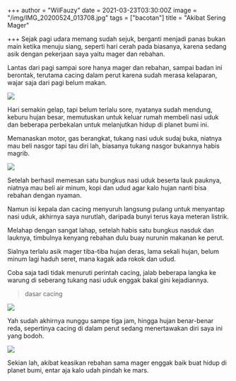 +++
author = "WilFauzy"
date = 2021-03-23T03:30:00Z
image = "/img/IMG_20200524_013708.jpg"
tags = ["bacotan"]
title = "Akibat Sering Mager"

+++
Sejak pagi udara memang sudah sejuk, berganti menjadi panas bukan main ketika menuju siang, seperti hari cerah pada biasanya, karena sedang asik dengan pekerjaan saya yaitu mager dan rebahan. 

Lantas dari pagi sampai sore hanya mager dan rebahan, sampai badan ini berontak, terutama cacing dalam perut karena sudah merasa kelaparan, wajar saja dari pagi belum makan. 

![](/img/IMG_20200507_170507.jpg)

Hari semakin gelap, tapi belum terlalu sore, nyatanya sudah mendung, keburu hujan besar, memutuskan untuk keluar rumah membeli nasi uduk dan beberapa perbekalan untuk melanjutkan hidup di planet bumi ini. 

Memanaskan motor, gas berangkat, tukang nasi uduk sudaj buka, niatnya mau beli nasgor tapi tau diri lah, biasanya tukang nasgor bukannya habis magrib. 

![](/img/IMG_20200629_212002.jpg)

Setelah berhasil memesan satu bungkus nasi uduk beserta lauk pauknya, niatnya mau beli air minum, kopi dan udud agar kalo hujan nanti bisa rebahan dengan nyaman. 

Namun isi kepala dan cacing menyuruh langsung pulang untuk menyantap nasi uduk, akhirnya saya nurutlah, daripada bunyi terus kaya meteran listrik. 

Melahap dengan sangat lahap, setelah habis satu bungkus nasduk dan lauknya, timbulnya kenyang rebahan dulu buay nurunin makanan ke perut. 

Sialnya terlalu asik mager tiba-tiba hujan deras, lama sekali hujan, belum minum lagi haduh seret, mana kagak ada rokok dan udud. 

Coba saja tadi tidak menuruti perintah cacing, jalab beberapa langka ke warung di seberang tukang nasi uduk enggak bakal gini kejadiannya. 

> dasar cacing

![](/img/IMG_20200513_101545.jpg)

Yah sudah akhirnya nunggu sampe tiga jam, hingga hujan benar-benar reda, sepertinya cacing di dalam perut sedang menertawakan diri saya ini yang bodoh. 

![](/img/IMG_20200513_172340.jpg)

Sekian lah, akibat keasikan rebahan sama mager enggak baik buat hidup di planet bumi, entar aja kalo udah pindah ke mars. 